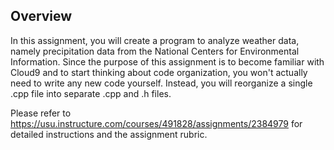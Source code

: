 ## Overview
In this assignment, you will create a program to analyze weather data, namely precipitation data from the National Centers for Environmental Information. Since the purpose of this assignment is to become familiar with Cloud9 and to start thinking about code organization, you won't actually need to write any new code yourself. Instead, you will reorganize a single .cpp file into separate .cpp and .h files.

Please refer to https://usu.instructure.com/courses/491828/assignments/2384979 for detailed instructions and the assignment rubric.
